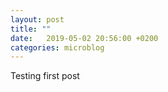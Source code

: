 ```yaml
---
layout: post
title: ""
date:   2019-05-02 20:56:00 +0200
categories: microblog
---
```


Testing first post
